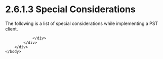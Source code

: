 <html dir="LTR" xmlns:mshelp="http://msdn.microsoft.com/mshelp" xmlns:ddue="http://ddue.schemas.microsoft.com/authoring/2003/5" xmlns:xlink="http://www.w3.org/1999/xlink" xmlns:tool="http://www.microsoft.com/tooltip">
    <head>
        <meta http-equiv="Content-Type" content="text/html; CHARSET=utf-8"></meta>
        <meta name="save" content="history"></meta>
        <title>2.6.1.3 Special Considerations</title>
        <xml>
            <mshelp:toctitle title="2.6.1.3 Special Considerations"></mshelp:toctitle>
            <mshelp:rltitle title="[MS-PST]: Special Considerations"></mshelp:rltitle>
            <mshelp:keyword index="A" term="bee941c3-387c-4cd3-b284-ac821c2e1bed"></mshelp:keyword>
            <mshelp:attr name="DCSext.ContentType" value="open specification"></mshelp:attr>
            <mshelp:attr name="AssetID" value="bee941c3-387c-4cd3-b284-ac821c2e1bed"></mshelp:attr>
            <mshelp:attr name="TopicType" value="kbRef"></mshelp:attr>
            <mshelp:attr name="DCSext.Title" value="[MS-PST]: Special Considerations" />
        </xml>
    </head>
    <body>
        <div id="header">
            <h1 class="heading">2.6.1.3 Special Considerations</h1>
        </div>
        <div id="mainSection">
            <div id="mainBody">
                <div id="allHistory" class="saveHistory"></div>
                <div id="sectionSection0" class="section" name="collapseableSection">
                    

<p>The following is a list of special considerations while
implementing a PST client. </p>


                </div>
            </div>
        </div>
    </body>
</html>